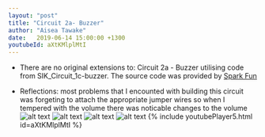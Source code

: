 ```yaml
---
layout: "post"
title: "Circuit 2a- Buzzer"
author: "Aisea Tawake"
date:   2019-06-14 15:00:00 +1300
youtubeId: aXtKMlplMtI
---
```


* There are no original extensions to: Circuit 2a - Buzzer utilising code from SIK_Circuit_1c-buzzer. The source code was provided by [Spark Fun](https://learn.sparkfun.com/tutorials/sparkfun-inventors-kit-experiment-guide---v40/circuit-2a-buzzer)
   
* Reflections: most problems that I encounted with building this circuit was forgeting to attach the appropriate jumper wires so when I tempered with the volume there was noticable changes to the volume
![alt text](http://kate.ict.op.ac.nz/~tawaab1/Embedded%20Systems%20Portfolio/images/d51.png "image")
![alt text](http://kate.ict.op.ac.nz/~tawaab1/Embedded%20Systems%20Portfolio/images/d52.png "image")
![alt text](http://kate.ict.op.ac.nz/~tawaab1/Embedded%20Systems%20Portfolio/images/c5.png "image")
![alt text](http://kate.ict.op.ac.nz/~tawaab1/Embedded%20Systems%20Portfolio/images/c5a.png "image")
{% include youtubePlayer5.html id=aXtKMlplMtI %}
